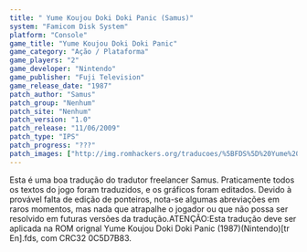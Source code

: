 ```yaml
---
title: " Yume Koujou Doki Doki Panic (Samus)"
system: "Famicom Disk System"
platform: "Console"
game_title: "Yume Koujou Doki Doki Panic"
game_category: "Ação / Plataforma"
game_players: "2"
game_developer: "Nintendo"
game_publisher: "Fuji Television"
game_release_date: "1987"
patch_author: "Samus"
patch_group: "Nenhum"
patch_site: "Nenhum"
patch_version: "1.0"
patch_release: "11/06/2009"
patch_type: "IPS"
patch_progress: "???"
patch_images: ["http://img.romhackers.org/traducoes/%5BFDS%5D%20Yume%20Koujou%20Doki%20Doki%20Panic%20-%20Samus%20-%201.png","http://img.romhackers.org/traducoes/%5BFDS%5D%20Yume%20Koujou%20Doki%20Doki%20Panic%20-%20Samus%20-%202.png","http://img.romhackers.org/traducoes/%5BFDS%5D%20Yume%20Koujou%20Doki%20Doki%20Panic%20-%20Samus%20-%203.png"]
---
```

Esta é uma boa tradução do tradutor freelancer Samus. Praticamente todos os textos do jogo foram traduzidos, e os gráficos foram editados. Devido à provável falta de edição de ponteiros, nota-se algumas abreviações em raros momentos, mas nada que atrapalhe o jogador ou que não possa ser resolvido em futuras versões da tradução.ATENÇÃO:Esta tradução deve ser aplicada na ROM orignal Yume Koujou Doki Doki Panic (1987)(Nintendo)[tr En].fds, com CRC32 0C5D7B83.